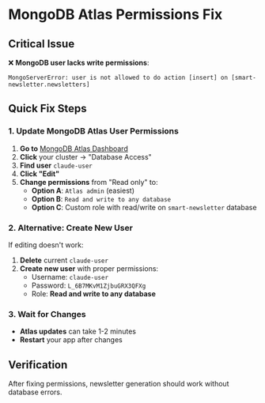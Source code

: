 # MongoDB Atlas Permissions Fix

## Critical Issue
❌ **MongoDB user lacks write permissions**:
```
MongoServerError: user is not allowed to do action [insert] on [smart-newsletter.newsletters]
```

## Quick Fix Steps

### 1. Update MongoDB Atlas User Permissions
1. **Go to** [MongoDB Atlas Dashboard](https://cloud.mongodb.com)
2. **Click** your cluster → "Database Access"
3. **Find user** `claude-user`
4. **Click "Edit"**
5. **Change permissions** from "Read only" to:
   - **Option A**: `Atlas admin` (easiest)
   - **Option B**: `Read and write to any database`
   - **Option C**: Custom role with read/write on `smart-newsletter` database

### 2. Alternative: Create New User
If editing doesn't work:
1. **Delete** current `claude-user`
2. **Create new user** with proper permissions:
   - Username: `claude-user` 
   - Password: `L_6B7MKvM1ZjbuGRX3QFXg`
   - Role: **Read and write to any database**

### 3. Wait for Changes
- **Atlas updates** can take 1-2 minutes
- **Restart** your app after changes

## Verification
After fixing permissions, newsletter generation should work without database errors.